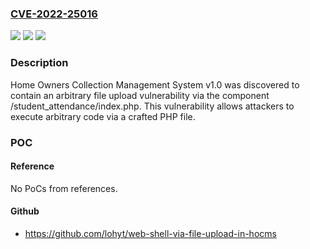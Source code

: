 ### [CVE-2022-25016](https://cve.mitre.org/cgi-bin/cvename.cgi?name=CVE-2022-25016)
![](https://img.shields.io/static/v1?label=Product&message=n%2Fa&color=blue)
![](https://img.shields.io/static/v1?label=Version&message=n%2Fa&color=blue)
![](https://img.shields.io/static/v1?label=Vulnerability&message=n%2Fa&color=brighgreen)

### Description

Home Owners Collection Management System v1.0 was discovered to contain an arbitrary file upload vulnerability via the component /student_attendance/index.php. This vulnerability allows attackers to execute arbitrary code via a crafted PHP file.

### POC

#### Reference
No PoCs from references.

#### Github
- https://github.com/lohyt/web-shell-via-file-upload-in-hocms

